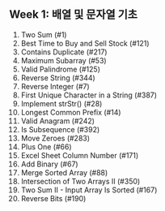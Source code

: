 ## Week 1: 배열 및 문자열 기초

1. Two Sum (#1)
2. Best Time to Buy and Sell Stock (#121)
3. Contains Duplicate (#217)
4. Maximum Subarray (#53)
5. Valid Palindrome (#125)
6. Reverse String (#344)
7. Reverse Integer (#7)
8. First Unique Character in a String (#387)
9. Implement strStr() (#28)
10. Longest Common Prefix (#14)
11. Valid Anagram (#242)
12. Is Subsequence (#392)
13. Move Zeroes (#283)
14. Plus One (#66)
15. Excel Sheet Column Number (#171)
16. Add Binary (#67)
17. Merge Sorted Array (#88)
18. Intersection of Two Arrays II (#350)
19. Two Sum II - Input Array Is Sorted (#167)
20. Reverse Bits (#190)